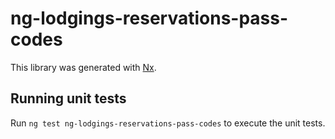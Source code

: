 # ng-lodgings-reservations-pass-codes

This library was generated with [Nx](https://nx.dev).

## Running unit tests

Run `ng test ng-lodgings-reservations-pass-codes` to execute the unit tests.
